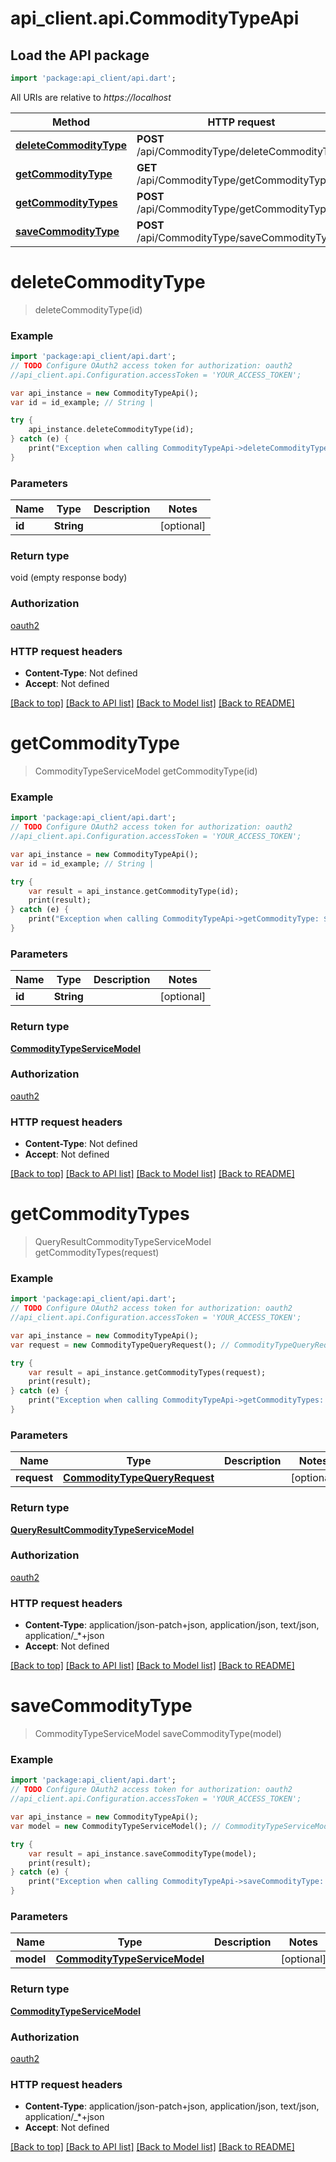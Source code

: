 # api_client.api.CommodityTypeApi

## Load the API package
```dart
import 'package:api_client/api.dart';
```

All URIs are relative to *https://localhost*

Method | HTTP request | Description
------------- | ------------- | -------------
[**deleteCommodityType**](CommodityTypeApi.md#deleteCommodityType) | **POST** /api/CommodityType/deleteCommodityType | 
[**getCommodityType**](CommodityTypeApi.md#getCommodityType) | **GET** /api/CommodityType/getCommodityType | 
[**getCommodityTypes**](CommodityTypeApi.md#getCommodityTypes) | **POST** /api/CommodityType/getCommodityTypes | 
[**saveCommodityType**](CommodityTypeApi.md#saveCommodityType) | **POST** /api/CommodityType/saveCommodityType | 


# **deleteCommodityType**
> deleteCommodityType(id)



### Example 
```dart
import 'package:api_client/api.dart';
// TODO Configure OAuth2 access token for authorization: oauth2
//api_client.api.Configuration.accessToken = 'YOUR_ACCESS_TOKEN';

var api_instance = new CommodityTypeApi();
var id = id_example; // String | 

try { 
    api_instance.deleteCommodityType(id);
} catch (e) {
    print("Exception when calling CommodityTypeApi->deleteCommodityType: $e\n");
}
```

### Parameters

Name | Type | Description  | Notes
------------- | ------------- | ------------- | -------------
 **id** | **String**|  | [optional] 

### Return type

void (empty response body)

### Authorization

[oauth2](../README.md#oauth2)

### HTTP request headers

 - **Content-Type**: Not defined
 - **Accept**: Not defined

[[Back to top]](#) [[Back to API list]](../README.md#documentation-for-api-endpoints) [[Back to Model list]](../README.md#documentation-for-models) [[Back to README]](../README.md)

# **getCommodityType**
> CommodityTypeServiceModel getCommodityType(id)



### Example 
```dart
import 'package:api_client/api.dart';
// TODO Configure OAuth2 access token for authorization: oauth2
//api_client.api.Configuration.accessToken = 'YOUR_ACCESS_TOKEN';

var api_instance = new CommodityTypeApi();
var id = id_example; // String | 

try { 
    var result = api_instance.getCommodityType(id);
    print(result);
} catch (e) {
    print("Exception when calling CommodityTypeApi->getCommodityType: $e\n");
}
```

### Parameters

Name | Type | Description  | Notes
------------- | ------------- | ------------- | -------------
 **id** | **String**|  | [optional] 

### Return type

[**CommodityTypeServiceModel**](CommodityTypeServiceModel.md)

### Authorization

[oauth2](../README.md#oauth2)

### HTTP request headers

 - **Content-Type**: Not defined
 - **Accept**: Not defined

[[Back to top]](#) [[Back to API list]](../README.md#documentation-for-api-endpoints) [[Back to Model list]](../README.md#documentation-for-models) [[Back to README]](../README.md)

# **getCommodityTypes**
> QueryResultCommodityTypeServiceModel getCommodityTypes(request)



### Example 
```dart
import 'package:api_client/api.dart';
// TODO Configure OAuth2 access token for authorization: oauth2
//api_client.api.Configuration.accessToken = 'YOUR_ACCESS_TOKEN';

var api_instance = new CommodityTypeApi();
var request = new CommodityTypeQueryRequest(); // CommodityTypeQueryRequest | 

try { 
    var result = api_instance.getCommodityTypes(request);
    print(result);
} catch (e) {
    print("Exception when calling CommodityTypeApi->getCommodityTypes: $e\n");
}
```

### Parameters

Name | Type | Description  | Notes
------------- | ------------- | ------------- | -------------
 **request** | [**CommodityTypeQueryRequest**](CommodityTypeQueryRequest.md)|  | [optional] 

### Return type

[**QueryResultCommodityTypeServiceModel**](QueryResultCommodityTypeServiceModel.md)

### Authorization

[oauth2](../README.md#oauth2)

### HTTP request headers

 - **Content-Type**: application/json-patch+json, application/json, text/json, application/_*+json
 - **Accept**: Not defined

[[Back to top]](#) [[Back to API list]](../README.md#documentation-for-api-endpoints) [[Back to Model list]](../README.md#documentation-for-models) [[Back to README]](../README.md)

# **saveCommodityType**
> CommodityTypeServiceModel saveCommodityType(model)



### Example 
```dart
import 'package:api_client/api.dart';
// TODO Configure OAuth2 access token for authorization: oauth2
//api_client.api.Configuration.accessToken = 'YOUR_ACCESS_TOKEN';

var api_instance = new CommodityTypeApi();
var model = new CommodityTypeServiceModel(); // CommodityTypeServiceModel | 

try { 
    var result = api_instance.saveCommodityType(model);
    print(result);
} catch (e) {
    print("Exception when calling CommodityTypeApi->saveCommodityType: $e\n");
}
```

### Parameters

Name | Type | Description  | Notes
------------- | ------------- | ------------- | -------------
 **model** | [**CommodityTypeServiceModel**](CommodityTypeServiceModel.md)|  | [optional] 

### Return type

[**CommodityTypeServiceModel**](CommodityTypeServiceModel.md)

### Authorization

[oauth2](../README.md#oauth2)

### HTTP request headers

 - **Content-Type**: application/json-patch+json, application/json, text/json, application/_*+json
 - **Accept**: Not defined

[[Back to top]](#) [[Back to API list]](../README.md#documentation-for-api-endpoints) [[Back to Model list]](../README.md#documentation-for-models) [[Back to README]](../README.md)

